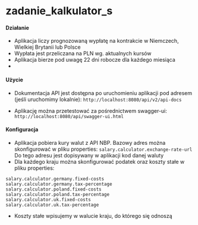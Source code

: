 # zadanie_kalkulator_s

#### Działanie
* Aplikacja liczy prognozowaną wypłatę na kontrakcie w Niemczech, Wielkiej Brytanii lub Polsce
* Wypłata jest przeliczana na PLN wg. aktualnych kursów
* Aplikacja bierze pod uwagę 22 dni robocze dla każdego miesiąca
* 

#### Użycie
* Dokumentacja API jest dostępna po uruchomieniu aplikacji pod adresem (jeśli uruchomimy lokalnie): `http://localhost:8080/api/v2/api-docs`

* Aplikację można przetestować za pośrednictwem swagger-ui:
`http://localhost:8080/api/swagger-ui.html`

#### Konfiguracja
* Aplikacja pobiera kury walut z API NBP. Bazowy adres można skonfigurować w pliku properties:
`salary.calculator.exchange-rate-url` Do tego adresu jest dopisywany w aplikacji kod danej waluty
* Dla każdego kraju można skonfigurować podatek oraz koszty stałe w pliku properties:
```
salary.calculator.germany.fixed-costs
salary.calculator.germany.tax-percentage
salary.calculator.poland.fixed-costs
salary.calculator.poland.tax-percentage
salary.calculator.uk.fixed-costs
salary.calculator.uk.tax-percentage
```

* Koszty stałe wpisujemy w walucie kraju, do którego się odnoszą
